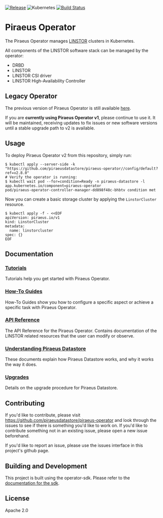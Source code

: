 [![Release](https://img.shields.io/github/v/release/piraeusdatastore/piraeus-operator)](https://github.com/piraeusdatastore/piraeus-operator/releases)
![Kubernetes](https://img.shields.io/badge/Kubernetes-v1.20%2B-success?logo=kubernetes&logoColor=lightgrey)
[![Build Status](https://github.com/piraeusdatastore/piraeus-operator/actions/workflows/build.yml/badge.svg)](https://quay.io/repository/piraeusdatastore/piraeus-operator?tag=latest&tab=tags)

# Piraeus Operator

The Piraeus Operator manages
[LINSTOR](https://github.com/LINBIT/linstor-server) clusters in Kubernetes.

All components of the LINSTOR software stack can be managed by the operator:
* DRBD
* LINSTOR
* LINSTOR CSI driver
* LINSTOR High-Availability Controller

## Legacy Operator

The previous version of Piraeus Operator is still available [here](https://github.com/piraeusdatastore/piraeus-operator/tree/master).

If you are **currently using Piraeus Operator v1**, please continue to use it. It will be maintained, receiving updates
to fix issues or new software versions until a stable upgrade path to v2 is available.

## Usage

To deploy Piraeus Operator v2 from this repository, simply run:

```
$ kubectl apply --server-side -k "https://github.com/piraeusdatastore/piraeus-operator//config/default?ref=v2.8.0"
# Verify the operator is running:
$ kubectl wait pod --for=condition=Ready -n piraeus-datastore -l app.kubernetes.io/component=piraeus-operator
pod/piraeus-operator-controller-manager-dd898f48c-bhbtv condition met
```

Now you can create a basic storage cluster by applying the `LinstorCluster` resource.

```
$ kubectl apply -f - <<EOF
apiVersion: piraeus.io/v1
kind: LinstorCluster
metadata:
  name: linstorcluster
spec: {}
EOF
```

## Documentation

### [Tutorials](https://piraeus.io/docs/stable/tutorial/)

Tutorials help you get started with Piraeus Operator.

### [How-To Guides](https://piraeus.io/docs/stable/how-to/)

How-To Guides show you how to configure a specific aspect or achieve a specific task with Piraeus Operator.

### [API Reference](https://piraeus.io/docs/stable/reference/)

The API Reference for the Piraeus Operator. Contains documentation of the LINSTOR related resources that the user can
modify or observe.

### [Understanding Piraeus Datastore](https://piraeus.io/docs/stable/explanation/)

These documents explain how Piraeus Datastore works, and why it works the way it does.

### [Upgrades](https://piraeus.io/docs/stable/upgrade/)

Details on the upgrade procedure for Piraeus Datastore.

## Contributing

If you'd like to contribute, please visit https://github.com/piraeusdatastore/piraeus-operator
and look through the issues to see if there is something you'd like to work on. If
you'd like to contribute something not in an existing issue, please open a new
issue beforehand.

If you'd like to report an issue, please use the issues interface in this
project's github page.

## Building and Development

This project is built using the operator-sdk. Please refer to
the [documentation for the sdk](https://github.com/operator-framework/operator-sdk).

## License

Apache 2.0
